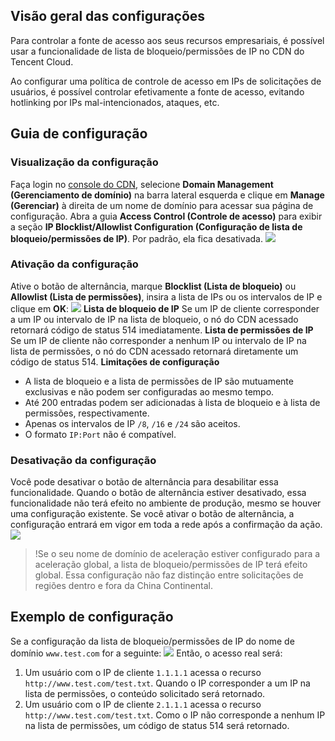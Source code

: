 ## Visão geral das configurações
Para controlar a fonte de acesso aos seus recursos empresariais, é possível usar a funcionalidade de lista de bloqueio/permissões de IP no CDN do Tencent Cloud.

Ao configurar uma política de controle de acesso em IPs de solicitações de usuários, é possível controlar efetivamente a fonte de acesso, evitando hotlinking por IPs mal-intencionados, ataques, etc.

## Guia de configuração

### Visualização da configuração
Faça login no [console do CDN](https://console.cloud.tencent.com/cdn), selecione **Domain Management (Gerenciamento de domínio)** na barra lateral esquerda e clique em **Manage (Gerenciar)** à direita de um nome de domínio para acessar sua página de configuração. Abra a guia **Access Control (Controle de acesso)** para exibir a seção **IP Blocklist/Allowlist Configuration (Configuração de lista de bloqueio/permissões de IP)**. Por padrão, ela fica desativada.
![](https://main.qcloudimg.com/raw/f151317bd14f053a125bf0c3841da033.png)

### Ativação da configuração

Ative o botão de alternância, marque **Blocklist (Lista de bloqueio)** ou **Allowlist (Lista de permissões)**, insira a lista de IPs ou os intervalos de IP e clique em **OK**:
![](https://main.qcloudimg.com/raw/0b278589542a7022b3525f80ecadd2e3.png)
**Lista de bloqueio de IP**
Se um IP de cliente corresponder a um IP ou intervalo de IP na lista de bloqueio, o nó do CDN acessado retornará código de status 514 imediatamente.
**Lista de permissões de IP**
Se um IP de cliente não corresponder a nenhum IP ou intervalo de IP na lista de permissões, o nó do CDN acessado retornará diretamente um código de status 514.
**Limitações de configuração**

- A lista de bloqueio e a lista de permissões de IP são mutuamente exclusivas e não podem ser configuradas ao mesmo tempo.
- Até 200 entradas podem ser adicionadas à lista de bloqueio e à lista de permissões, respectivamente.
- Apenas os intervalos de IP `/8`, `/16` e `/24` são aceitos.
- O formato `IP:Port` não é compatível.

### Desativação da configuração
Você pode desativar o botão de alternância para desabilitar essa funcionalidade. Quando o botão de alternância estiver desativado, essa funcionalidade não terá efeito no ambiente de produção, mesmo se houver uma configuração existente. Se você ativar o botão de alternância, a configuração entrará em vigor em toda a rede após a confirmação da ação.
![](https://main.qcloudimg.com/raw/24a3de16131fd945c05307493eb768f0.png)

>!Se o seu nome de domínio de aceleração estiver configurado para a aceleração global, a lista de bloqueio/permissões de IP terá efeito global. Essa configuração não faz distinção entre solicitações de regiões dentro e fora da China Continental.

## Exemplo de configuração

Se a configuração da lista de bloqueio/permissões de IP do nome de domínio `www.test.com` for a seguinte:
![](https://main.qcloudimg.com/raw/29a9307902d03f686345eef2964c5ec2.png)
Então, o acesso real será:
1. Um usuário com o IP de cliente `1.1.1.1` acessa o recurso `http://www.test.com/test.txt`. Quando o IP corresponder a um IP na lista de permissões, o conteúdo solicitado será retornado.
2. Um usuário com o IP de cliente `2.1.1.1` acessa o recurso `http://www.test.com/test.txt`. Como o IP não corresponde a nenhum IP na lista de permissões, um código de status 514 será retornado.

